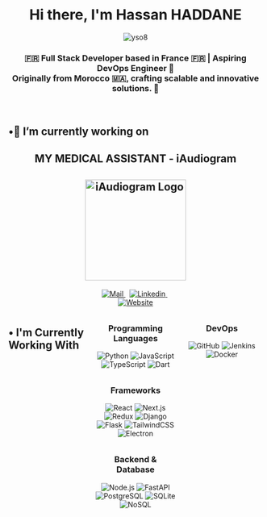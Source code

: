 <div align="center">
  <h1>Hi there, I'm Hassan HADDANE</h1>
</div>

<div align="center"> 
  <img src="https://komarev.com/ghpvc/?username=hassanhaddane&label=.Views&color=736751&style=for-the-badge" alt="yso8" /> 
</div>

<h3 align="center">🇫🇷 Full Stack Developer based in France 🇫🇷 | Aspiring DevOps Engineer 🌟
  <br>
Originally from Morocco 🇲🇦, crafting scalable and innovative solutions. 🚀</h3>

<br>

<h2 align="left">•🔭 I’m currently working on</h2>
</div>
<h2 align="center">
        MY MEDICAL ASSISTANT - iAudiogram
</h2>
<h2 align="center">
    <a href="https://iaudiogram.com" target="_blank">
        <img src="https://iaudiogram.com/wp-content/uploads/2022/03/cropped-Logo-iaudiogram2.png" alt="iAudiogram Logo" style="width: 200px; target="_blank" ">
    </a>
</h2>
<div align="center" style="display: grid; grid-template-columns: repeat(auto-fill, minmax(140px, 1fr)); gap: 10px; justify-items: center;">

<br>

<div align="center">
  <a href="mailto:hassanhaddane33s@gmail.com" target="_blank" rel="noreferrer">
    <img alt="Mail" src="https://img.shields.io/badge/Gmail-D14836?style=for-the-badge&logo=gmail&logoColor=white"/>
  </a>
  &nbsp;
  <a href="https://www.linkedin.com/in/hassanhaddane/" target="_blank" rel="noreferrer">
    <img alt="Linkedin" src="https://img.shields.io/badge/LinkedIn-0077B5?style=for-the-badge&logo=linkedin&logoColor=white" />
  </a>
  &nbsp;
  <a href="https://www.hassanhaddane.com" target="_blank" rel="noreferrer">
    <img alt="Website" src="https://img.shields.io/badge/My.portfolio-D6CAB1?style=for-the-badge&logo=readme&logoColor=white" />
  </a>
</div>

<br>

<h2 align="left">• I'm Currently Working With</h2>

<div align="center" style="display: grid; grid-template-columns: repeat(auto-fill, minmax(140px, 1fr)); gap: 10px; justify-items: center;">
  <!-- Programming Languages -->
  <div>
    <h3>Programming Languages</h3>
    <img alt="Python" src="https://img.shields.io/badge/Python-3776AB.svg?style=for-the-badge&logo=python&logoColor=white">
    <img alt="JavaScript" src="https://img.shields.io/badge/JavaScript-F7DF1E.svg?style=for-the-badge&logo=javascript&logoColor=black">
    <img alt="TypeScript" src="https://img.shields.io/badge/TypeScript-007ACC.svg?style=for-the-badge&logo=typescript&logoColor=white">
    <img alt="Dart" src="https://img.shields.io/badge/Dart-0175C2.svg?style=for-the-badge&logo=dart&logoColor=white">
  </div>

  <!-- Frameworks -->
  <div>
    <h3>Frameworks</h3>
    <img alt="React" src="https://img.shields.io/badge/React-61DAFB.svg?style=for-the-badge&logo=react&logoColor=black">
    <img alt="Next.js" src="https://img.shields.io/badge/Next.js-000000.svg?style=for-the-badge&logo=nextdotjs&logoColor=white">
    <img alt="Redux" src="https://img.shields.io/badge/Redux-764ABC.svg?style=for-the-badge&logo=redux&logoColor=white">
    <img alt="Django" src="https://img.shields.io/badge/Django-092E20.svg?style=for-the-badge&logo=django&logoColor=white">
    <img alt="Flask" src="https://img.shields.io/badge/Flask-000000.svg?style=for-the-badge&logo=flask&logoColor=white">
    <img alt="TailwindCSS" src="https://img.shields.io/badge/Tailwind_CSS-06B6D4.svg?style=for-the-badge&logo=tailwindcss&logoColor=white">
    <img alt="Electron" src="https://img.shields.io/badge/Electron-47848F.svg?style=for-the-badge&logo=electron&logoColor=white">
  </div>

  <!-- Backend & Database -->
  <div>
    <h3>Backend & Database</h3>
    <img alt="Node.js" src="https://img.shields.io/badge/Node.js-339933.svg?style=for-the-badge&logo=nodedotjs&logoColor=white">
    <img alt="FastAPI" src="https://img.shields.io/badge/FastAPI-009688.svg?style=for-the-badge&logo=fastapi&logoColor=white">
    <img alt="PostgreSQL" src="https://img.shields.io/badge/PostgreSQL-4169E1.svg?style=for-the-badge&logo=postgresql&logoColor=white">
    <img alt="SQLite" src="https://img.shields.io/badge/SQLite-003B57.svg?style=for-the-badge&logo=sqlite&logoColor=white">
    <img alt="NoSQL" src="https://img.shields.io/badge/NoSQL-00E676.svg?style=for-the-badge&logo=nosql&logoColor=white">
  </div>
  </div>

  <!-- DevOps -->
  <div>
    <h3>DevOps</h3>
    <img alt="GitHub" src="https://img.shields.io/badge/GitHub-181717.svg?style=for-the-badge&logo=github&logoColor=white">
    <img alt="Jenkins" src="https://img.shields.io/badge/Jenkins-D24939.svg?style=for-the-badge&logo=jenkins&logoColor=white">
    <img alt="Docker" src="https://img.shields.io/badge/Docker-2496ED.svg?style=for-the-badge&logo=docker&logoColor=white">
  </div>
</div>

<br>

<!-- <h2 align="left">• Actually in Progress With</h2>

<div align="center" style="display: grid; grid-template-columns: repeat(auto-fill, minmax(140px, 1fr)); gap: 10px; justify-items: center;">
  <!-- Frameworks -->
  <!-- Backend & Database -->
  <!-- DevOps -->
</div>
<div align="center" style="display: grid; grid-template-columns: repeat(auto-fill, minmax(140px, 1fr)); gap: 10px; justify-items: center;">

